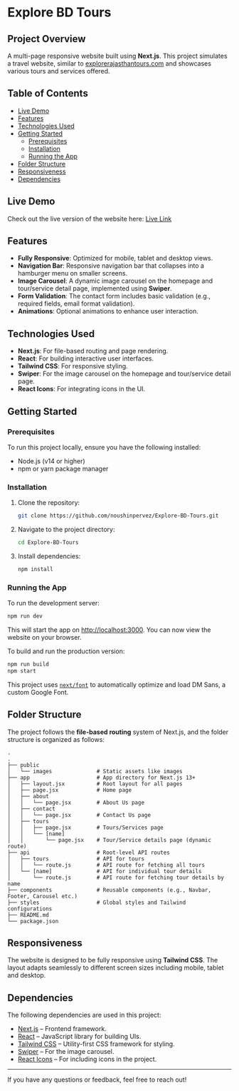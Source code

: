 # Explore BD Tours
## Project Overview

A multi-page responsive website built using **Next.js**. This project simulates a travel website, similar to [explorerajasthantours.com](https://explorerajasthantours.com) and showcases various tours and services offered.

## Table of Contents
- [Live Demo](#live-demo)
- [Features](#features)
- [Technologies Used](#technologies-used)
- [Getting Started](#getting-started)
  - [Prerequisites](#prerequisites)
  - [Installation](#installation)
  - [Running the App](#running-the-app)
- [Folder Structure](#folder-structure)
- [Responsiveness](#responsiveness)
- [Dependencies](#dependencies)

## Live Demo

Check out the live version of the website here: [Live Link](https://explore-bd-tours.vercel.app/)

## Features

- **Fully Responsive**: Optimized for mobile, tablet and desktop views.
- **Navigation Bar**: Responsive navigation bar that collapses into a hamburger menu on smaller screens.
- **Image Carousel**: A dynamic image carousel on the homepage and tour/service detail page, implemented using **Swiper**.
- **Form Validation**: The contact form includes basic validation (e.g., required fields, email format validation).
- **Animations**: Optional animations to enhance user interaction.

## Technologies Used

- **Next.js**: For file-based routing and page rendering.
- **React**: For building interactive user interfaces.
- **Tailwind CSS**: For responsive styling.
- **Swiper**: For the image carousel on the homepage and tour/service detail page.
- **React Icons**: For integrating icons in the UI.

## Getting Started

### Prerequisites

To run this project locally, ensure you have the following installed:

- Node.js (v14 or higher)
- npm or yarn package manager

### Installation

1. Clone the repository:
   ```bash
   git clone https://github.com/noushinpervez/Explore-BD-Tours.git
   ```

2. Navigate to the project directory:
   ```bash
   cd Explore-BD-Tours
   ```

3. Install dependencies:
   ```bash
   npm install
   ```

### Running the App

To run the development server:

```bash
npm run dev
```

This will start the app on [http://localhost:3000](http://localhost:3000). You can now view the website on your browser.

To build and run the production version:

```bash
npm run build
npm start
```

This project uses [`next/font`](https://nextjs.org/docs/basic-features/font-optimization) to automatically optimize and load DM Sans, a custom Google Font.

## Folder Structure

The project follows the **file-based routing** system of Next.js, and the folder structure is organized as follows:

```
.
.
├── public
│   └── images              # Static assets like images
├── app                     # App directory for Next.js 13+
│   ├── layout.jsx          # Root layout for all pages
│   ├── page.jsx            # Home page
│   ├── about
│   │   └── page.jsx        # About Us page
│   ├── contact
│   │   └── page.jsx        # Contact Us page
│   ├── tours
│   │   ├── page.jsx        # Tours/Services page
│   │   └── [name]
│   │       └── page.jsx    # Tour/Service details page (dynamic route)
├── api                     # Root-level API routes
│   ├── tours               # API for tours
│   │   └── route.js        # API route for fetching all tours
│   └── [name]              # API for individual tour details
│       └── route.js        # API route for fetching tour details by name
├── components              # Reusable components (e.g., Navbar, Footer, Carousel etc.)
├── styles                  # Global styles and Tailwind configurations
├── README.md
└── package.json
```

## Responsiveness

The website is designed to be fully responsive using **Tailwind CSS**. The layout adapts seamlessly to different screen sizes including mobile, tablet and desktop.

## Dependencies

The following dependencies are used in this project:

- [Next.js](https://nextjs.org/) – Frontend framework.
- [React](https://reactjs.org/) – JavaScript library for building UIs.
- [Tailwind CSS](https://tailwindcss.com/) – Utility-first CSS framework for styling.
- [Swiper](https://swiperjs.com/) – For the image carousel.
- [React Icons](https://react-icons.github.io/react-icons/) – For including icons in the project.

---

If you have any questions or feedback, feel free to reach out!